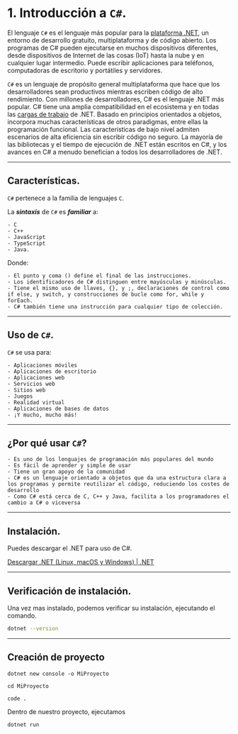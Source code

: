 # 1. Introducción a `C#`.

El lenguaje ``C#`` es el lenguaje más popular para la [plataforma .NET](https://learn.microsoft.com/en-us/dotnet/csharp/), un entorno de desarrollo gratuito, multiplataforma y de código abierto. Los programas de C# pueden ejecutarse en muchos dispositivos diferentes, desde dispositivos de Internet de las cosas (IoT) hasta la nube y en cualquier lugar intermedio. Puede escribir aplicaciones para teléfonos, computadoras de escritorio y portátiles y servidores.

``C#`` es un lenguaje de propósito general multiplataforma que hace que los desarrolladores sean productivos mientras escriben código de alto rendimiento. Con millones de desarrolladores, C# es el lenguaje .NET más popular. C# tiene una amplia compatibilidad en el ecosistema y en todas las [cargas de trabajo](https://learn.microsoft.com/en-us/dotnet/standard/glossary#workload) de .NET. Basado en principios orientados a objetos, incorpora muchas características de otros paradigmas, entre ellas la programación funcional. Las características de bajo nivel admiten escenarios de alta eficiencia sin escribir código no seguro. La mayoría de las bibliotecas y el tiempo de ejecución de .NET están escritos en C#, y los avances en C# a menudo benefician a todos los desarrolladores de .NET.

---
## Características.

``C#`` pertenece a la familia de lenguajes ``C``.

La ***sintaxis*** de ``C#`` es ***familiar*** a:

	- C
	- C++
	- JavaScript
	- TypeScript
	- Java.

Donde:

	- El punto y coma () define el final de las instrucciones.
	- Los identificadores de C# distinguen entre mayúsculas y minúsculas.
	- Tiene el mismo uso de llaves, {}, y ;, declaraciones de control como if else, y switch, y construcciones de bucle como for, while y forEach.
	- C# también tiene una instrucción para cualquier tipo de colección.

---
## Uso de ``C#``.

``C#`` se usa para:

	- Aplicaciones móviles
	- Aplicaciones de escritorio
	- Aplicaciones web
	- Servicios web
	- Sitios web
	- Juegos
	- Realidad virtual
	- Aplicaciones de bases de datos
	- ¡Y mucho, mucho más!

---
## ¿Por qué usar ``C#``?

	- Es uno de los lenguajes de programación más populares del mundo
	- Es fácil de aprender y simple de usar
	- Tiene un gran apoyo de la comunidad
	- C# es un lenguaje orientado a objetos que da una estructura clara a los programas y permite reutilizar el código, reduciendo los costes de desarrollo
	- Como C# está cerca de C, C++ y Java, facilita a los programadores el cambio a C# o viceversa

---
## Instalación.

Puedes descargar el .NET para uso de C#.

[Descargar .NET (Linux, macOS y Windows) | .NET](https://dotnet.microsoft.com/es-es/download)

---
## Verificación de instalación.

Una vez mas instalado, podemos verificar su instalación, ejecutando el comando.

~~~bash
dotnet --version
~~~

---
## Creación de proyecto

~~~
dotnet new console -o MiProyecto
~~~

~~~
cd MiProyecto
~~~

~~~
code .
~~~

Dentro de nuestro proyecto, ejecutamos 

~~~
dotnet run
~~~
